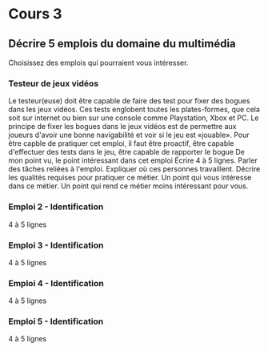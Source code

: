 # Cours 3
## Décrire 5 emplois du domaine du multimédia
Choisissez des emplois qui pourraient vous intéresser. 

### Testeur de jeux vidéos
Le testeur(euse) doit être capable de faire des test pour fixer des bogues dans les jeux vidéos. Ces tests englobent toutes les plates-formes, que cela soit sur internet ou bien sur une console comme Playstation, Xbox et PC. Le principe de fixer les bogues dans le jeux vidéos est de permettre aux joueurs d'avoir une bonne navigabilité et voir si le jeu est «jouable». Pour être capble de pratiquer cet emploi, il faut être proactif, être capable d'effectuer des tests dans le jeu, être capable de rapporter le bogue De mon point vu, le point intéressant dans cet emploi Écrire 4 à 5 lignes. Parler des tâches reliées à l'emploi. Expliquer où ces personnes travaillent. Décrire les qualités requises pour pratiquer ce métier. Un point qui vous intéresse dans ce métier. Un point qui rend ce métier moins intéressant pour vous.  

### Emploi 2 - Identification
4 à 5 lignes

### Emploi 3 - Identification
4 à 5 lignes 

### Emploi 4 - Identification
4 à 5 lignes

### Emploi 5 - Identification
4 à 5 lignes


